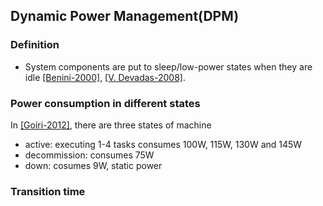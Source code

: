 ## Dynamic Power Management(DPM)

### Definition
- System components are put to sleep/low-power states when they are idle [[Benini-2000]](http://ieeexplore.ieee.org/xpls/abs_all.jsp?arnumber=845896&tag=1), [[V. Devadas-2008]](http://ieeexplore.ieee.org/xpls/abs_all.jsp?arnumber=4550778).

### Power consumption in different states
In [[Goiri-2012]](../../papers/GoiriL12_GreenHadoop.md), there are three states of machine
- active: executing 1-4 tasks consumes 100W, 115W, 130W and 145W
- decommission: consumes 75W
- down: cosumes 9W, static power

### Transition time
